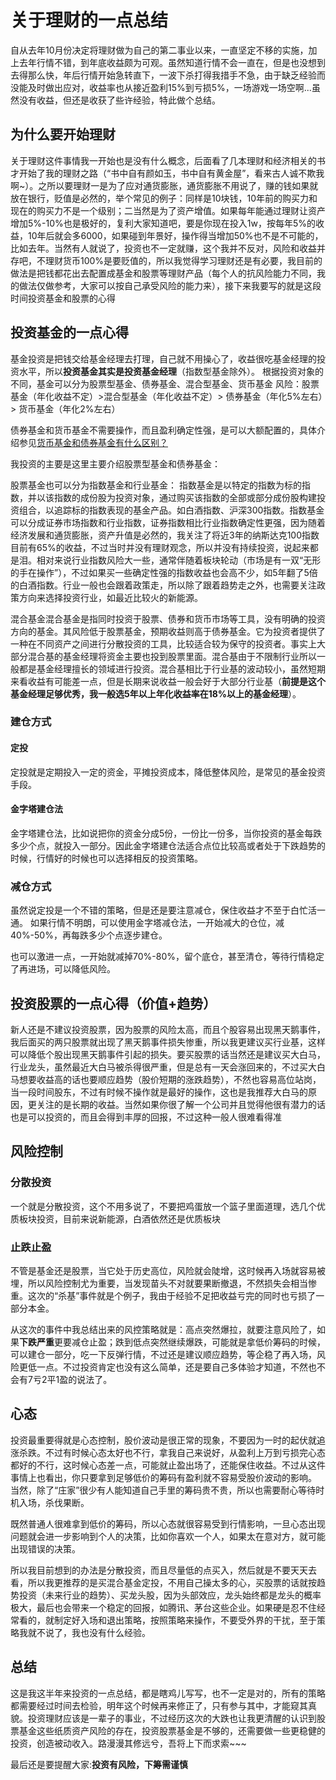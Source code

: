# 关于理财的一点总结

自从去年10月份决定将理财做为自己的第二事业以来，一直坚定不移的实施，加上去年行情不错，到年底收益颇为可观。虽然知道行情不会一直在，但是也没想到去得那么快，年后行情开始急转直下，一波下杀打得我措手不急，由于缺乏经验而没能及时做出应对，收益率也从接近盈利15%到亏损5%，一场游戏一场空啊...虽然没有收益，但还是收获了些许经验，特此做个总结。

## 为什么要开始理财

关于理财这件事情我一开始也是没有什么概念，后面看了几本理财和经济相关的书才开始了我的理财之路（“书中自有颜如玉，书中自有黄金屋”，看来古人诚不欺我啊~）。之所以要理财一是为了应对通货膨胀，通货膨胀不用说了，赚的钱如果就放在银行，贬值是必然的，举个常见的例子：同样是10块钱，10年前的购买力和现在的购买力不是一个级别；二当然是为了资产增值。如果每年能通过理财让资产增加5%-10%也是极好的，复利大家知道吧，要是你现在投入1w，按每年5%的收益，10年后就会多6000，如果碰到年景好，操作得当增加50%也不是不可能的，比如去年。当然有人就说了，投资也不一定就赚，这个我并不反对，风险和收益并存吧，不理财货币100%是要贬值的，所以我觉得学习理财还是有必要，我目前的做法是把钱都花出去配置成基金和股票等理财产品（每个人的抗风险能力不同，我的做法仅做参考，大家可以按自己承受风险的能力来），接下来我要写的就是这段时间投资基金和股票的心得

## 投资基金的一点心得

基金投资是把钱交给基金经理去打理，自己就不用操心了，收益很吃基金经理的投资水平，所以**投资基金其实是投资基金经理**（指数型基金除外）。
根据投资对象的不同，基金可以分为股票型基金、债券基金、混合型基金、货币基金
风险：股票基金（年化收益不定）>混合型基金（年化收益不定）> 债券基金（年化5%左右）> 货币基金（年化2%左右）

债券基金和货币基金不需要操作，而且盈利确定性强，是可以大额配置的，具体介绍参见[货币基金和债券基金有什么区别？](https://www.zhihu.com/question/364031921/answer/960047257)

我投资的主要是这里主要介绍股票型基金和债券基金：

股票基金也可以分为指数基金和行业基金：
指数基金是以特定的指数为标的指数，并以该指数的成份股为投资对象，通过购买该指数的全部或部分成份股构建投资组合，以追踪标的指数表现的基金产品。如白酒指数、沪深300指数。指数基金可以分成证券市场指数和行业指数，证券指数相比行业指数确定性更强，因为随着经济发展和通货膨胀，资产升值是必然的，我关注了将近3年的纳斯达克100指数目前有65%的收益，不过当时并没有理财观念，所以并没有持续投资，说起来都是泪。相对来说行业指数风险大一些，通常伴随着板块轮动（市场是有一双“无形的手在操作”），不过如果买一些确定性强的指数收益也会高不少，如5年翻了5倍的白酒指数。行业一般也会跟着政策走，所以除了跟着趋势走之外，也需要关注政策方向来选择投资行业，如最近比较火的新能源。

混合基金混合基金是指同时投资于股票、债券和货币市场等工具，没有明确的投资方向的基金。其风险低于股票基金，预期收益则高于债券基金。它为投资者提供了一种在不同资产之间进行分散投资的工具，比较适合较为保守的投资者。事实上大部分混合基的基金经理将资金主要也投到股票里面。混合基由于不限制行业所以一般都是基金经理擅长的领域进行投资。混合基相比于行业基的波动较小，虽然短期来看收益有可能差一点，但是长期来说收益一般会好于大部分行业基（**前提是这个基金经理足够优秀，我一般选5年以上年化收益率在18%以上的基金经理**）。

### 建仓方式

#### 定投

定投就是定期投入一定的资金，平摊投资成本，降低整体风险，是常见的基金投资手段。

#### 金字塔建仓法

金字塔建仓法，比如说把你的资金分成5份，一份比一份多，当你投资的基金每跌多少个点，就投入一部分。因此金字塔建仓法适合点位比较高或者处于下跌趋势的时候，行情好的时候也可以选择相反的投资策略。

### 减仓方式

虽然说定投是一个不错的策略，但是还是要注意减仓，保住收益才不至于白忙活一通。
如果行情不明朗，可以使用金字塔减仓法，一开始减大的仓位，减40%-50%，再每跌多少个点逐步建仓。

也可以激进一点，一开始就减掉70%-80%，留个底仓，甚至清仓，等待行情稳定了再进场，可以降低风险。

## 投资股票的一点心得（价值+趋势）

新人还是不建议投资股票，因为股票的风险太高，而且个股容易出现黑天鹅事件，我后面买的两只股票就出现了黑天鹅事件损失惨重，所以我更建议买行业基，这样可以降低个股出现黑天鹅事件引起的损失。要买股票的话当然还是建议买大白马，行业龙头，虽然最近大白马被杀得很严重，但是总有一天会涨回来的，不过买大白马想要收益高的话也要顺应趋势（股价短期的涨跌趋势），不然也容易高位站岗，当一段时间股东，不过有时候不操作就是最好的操作，这也是我推荐大白马的原因，更关注的是长期的收益。当然如果你很了解一个公司并且觉得他很有潜力的话也是可以投资的，而且会得到丰厚的回报，不过这种一般人很难看得准

## 风险控制

### 分散投资

一个就是分散投资，这个不用多说了，不要把鸡蛋放一个篮子里面道理，选几个优质板块投资，目前来说新能源，白酒依然还是优质板块

### 止跌止盈

不管是基金还是股票，当它处于历史高位，风险就会陡增，这时候再入场就容易被埋，所以风险控制尤为重要，当发现苗头不对就要果断撤退，不然损失会相当惨重。这次的“杀基”事件就是个例子，我由于经验不足把收益亏完的同时也亏损了一部分本金。

从这次的事件中我总结出来的风控策略就是：高点突然爆拉，就要注意风险了，如果**下跌严重**更要减仓止盈；跌到低点突然继续爆跌，可能就是拿低价筹码的时候，可以建仓一部分，吃一下反弹行情，不过还是建议顺应趋势，等企稳了再入场，风险更低一点。不过投资肯定也没有这么简单，还是要自己多体验才知道，不然也不会有7亏2平1盈的说法了。

## 心态

投资最重要得就是心态控制，股价波动是很正常的现象，不要因为一时的起伏就追涨杀跌。不过有时候心态太好也不行，拿我自己来说好，从盈利上万到亏损完心态都好的不行，这时候心态差一点，可能就止盈出场了，还能保住收益。不过从这件事情上也看出，你只要拿到足够低价的筹码有盈利就不容易受股价波动的影响。
当然，除了“庄家”很少有人能知道自己手里的筹码贵不贵，所以也需要耐心等待时机入场，杀伐果断。

既然普通人很难拿到低价的筹码，所以心态就很容易受到行情影响，一旦心态出现问题就会进一步影响到个人的决策，比如你喜欢一个人，如果太在意对方，就可能出现错误的决策。

所以我目前想到的办法是分散投资，而且尽量低的点买入，然后就是不要天天去看，所以我更推荐的是买混合基金定投，不用自己操太多的心，买股票的话就按趋势投资（未来行业的趋势）、买龙头股，因为头部效应，龙头始终都是龙头的概率极大，最后也会带来一个稳定的回报，如腾讯、茅台这些企业。如果硬是忍不住经常看的，就制定好入场和退出策略，按照策略来操作，不要受外界的干扰，至于策略我就不说了，我也没有什么经验。

## 总结

这是我这半年来投资的一点总结，都是瞎鸡儿写写，也不一定是对的，所有的策略都需要经过时间去检验，明年这个时候再来修正了，只有参与其中，才能窥其真貌。投资理财应该是一辈子的事业，不过经历这次的大跌也让我更清醒的认识到股票基金这些纸质资产风险的存在，投资股票基金是不够的，还需要做一些更稳健的投资，创造被动收入。路漫漫其修远兮，吾将上下而求索~~~

最后还是要提醒大家:**投资有风险，下筹需谨慎**
